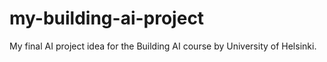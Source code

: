 # my-building-ai-project
My final AI project idea for the Building AI course by University of Helsinki.
